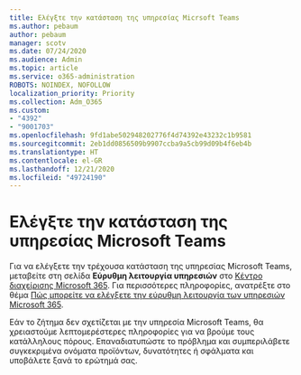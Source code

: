 ```yaml
---
title: Ελέγξτε την κατάσταση της υπηρεσίας Micrsoft Teams
ms.author: pebaum
author: pebaum
manager: scotv
ms.date: 07/24/2020
ms.audience: Admin
ms.topic: article
ms.service: o365-administration
ROBOTS: NOINDEX, NOFOLLOW
localization_priority: Priority
ms.collection: Adm_O365
ms.custom:
- "4392"
- "9001703"
ms.openlocfilehash: 9fd1abe502948202776f4d74392e43232c1b9581
ms.sourcegitcommit: 2eb1dd0856509b9907ccba9a5cb99d09b4f6eb4b
ms.translationtype: HT
ms.contentlocale: el-GR
ms.lasthandoff: 12/21/2020
ms.locfileid: "49724190"
---
```

# <a name="check-teams-service-status"></a>Ελέγξτε την κατάσταση της υπηρεσίας Microsoft Teams

Για να ελέγξετε την τρέχουσα κατάσταση της υπηρεσίας Microsoft Teams, μεταβείτε στη σελίδα **Εύρυθμη λειτουργία υπηρεσιών** στο [Κέντρο διαχείρισης Microsoft 365](https://go.microsoft.com/fwlink/p/?linkid=2024339). Για περισσότερες πληροφορίες, ανατρέξτε στο θέμα [Πώς μπορείτε να ελέγξετε την εύρυθμη λειτουργία των υπηρεσιών Microsoft 365](https://docs.microsoft.com/office365/enterprise/view-service-health).

Εάν το ζήτημα δεν σχετίζεται με την υπηρεσία Microsoft Teams, θα χρειαστούμε λεπτομερέστερες πληροφορίες για να βρούμε τους κατάλληλους πόρους. Επαναδιατυπώστε το πρόβλημα και συμπεριλάβετε συγκεκριμένα ονόματα προϊόντων, δυνατότητες ή σφάλματα και υποβάλετε ξανά το ερώτημά σας.
